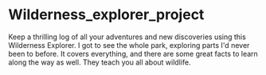 # Wilderness_explorer_project
Keep a thrilling log of all your adventures and new discoveries using this Wilderness Explorer.
I got to see the whole park, exploring parts I'd never been to before. It covers everything, and there are some great facts to learn along the way as well. They teach you all about wildlife.

